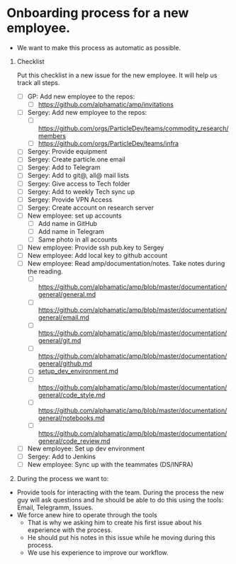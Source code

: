 <!--ts-->
<!--te-->

# Onboarding process for a new employee.

-   We want to make this process as automatic as possible.

1. Checklist

    Put this checklist in a new issue for the new employee. It will help us
    track all steps.

    - [ ] GP: Add new employee to the repos:
        - [ ] https://github.com/alphamatic/amp/invitations
    - [ ] Sergey: Add new employee to the repos:
        - [ ] https://github.com/orgs/ParticleDev/teams/commodity_research/members
        - [ ] https://github.com/orgs/ParticleDev/teams/infra
    - [ ] Sergey: Provide equipment
    - [ ] Sergey: Create particle.one email
    - [ ] Sergey: Add to Telegram
    - [ ] Sergey: Add to git@, all@ mail lists
    - [ ] Sergey: Give access to Tech folder
    - [ ] Sergey: Add to weekly Tech sync up
    - [ ] Sergey: Provide VPN Access
    - [ ] Sergey: Create account on research server
    - [ ] New employee: set up accounts
        - [ ] Add name in GitHub
        - [ ] Add name in Telegram
        - [ ] Same photo in all accounts
    - [ ] New employee: Provide ssh pub.key to Sergey
    - [ ] New employee: Add local key to github account
    - [ ] New employee: Read amp/documentation/notes. Take notes during the
          reading.
        - [ ] https://github.com/alphamatic/amp/blob/master/documentation/general/general.md
        - [ ] https://github.com/alphamatic/amp/blob/master/documentation/general/email.md
        - [ ] https://github.com/alphamatic/amp/blob/master/documentation/general/git.md
        - [ ] https://github.com/alphamatic/amp/blob/master/documentation/general/github.md
        - [ ] [setup_dev_environment.md](https://github.com/alphamatic/amp/blob/master/documentation/general/setup_dev_environment.md)
        - [ ] https://github.com/alphamatic/amp/blob/master/documentation/general/code_style.md
        - [ ] https://github.com/alphamatic/amp/blob/master/documentation/general/notebooks.md
        - [ ] https://github.com/alphamatic/amp/blob/master/documentation/general/code_review.md
    - [ ] New employee: Set up dev environment
    - [ ] Sergey: Add to Jenkins
    - [ ] New employee: Sync up with the teammates (DS/INFRA)

2. During the process we want to:

-   Provide tools for interacting with the team. During the process the new guy
    will ask questions and he should be able to do this using the tools: Email,
    Telegramm, Issues.
-   We force anew hire to operate through the tools
    -   That is why we asking him to create his first issue about his experience
        with the process.
    -   He should put his notes in this issue while he moving during this
        process.
    -   We use his experience to improve our workflow.
